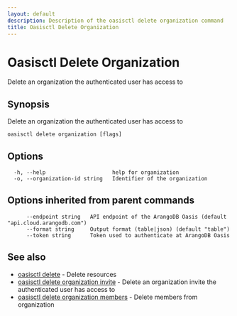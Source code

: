 ```yaml
---
layout: default
description: Description of the oasisctl delete organization command
title: Oasisctl Delete Organization
---
```

# Oasisctl Delete Organization

Delete an organization the authenticated user has access to

## Synopsis

Delete an organization the authenticated user has access to

```
oasisctl delete organization [flags]
```

## Options

```
  -h, --help                     help for organization
  -o, --organization-id string   Identifier of the organization
```

## Options inherited from parent commands

```
      --endpoint string   API endpoint of the ArangoDB Oasis (default "api.cloud.arangodb.com")
      --format string     Output format (table|json) (default "table")
      --token string      Token used to authenticate at ArangoDB Oasis
```

## See also

* [oasisctl delete](oasisctl-delete.html)	 - Delete resources
* [oasisctl delete organization invite](oasisctl-delete-organization-invite.html)	 - Delete an organization invite the authenticated user has access to
* [oasisctl delete organization members](oasisctl-delete-organization-members.html)	 - Delete members from organization


